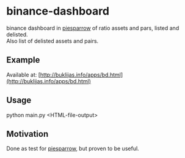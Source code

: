 # binance-dashboard
binance dashboard in [piesparrow](https://piesparrow.itsdaniyalm.com/) of ratio assets and pars, listed and delisted.  
Also list of delisted assets and pairs. 

## Example
Available at: [http://buklijas.info/apps/bd.html](http://buklijas.info/apps/bd.html)

## Usage
python main.py \<HTML-file-output\>

## Motivation
Done as test for [piesparrow](https://piesparrow.itsdaniyalm.com/), but proven to be useful.
